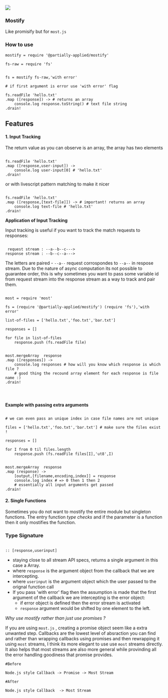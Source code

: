 
![](http://i.imgur.com/NXjwaZr.jpg)

### Mostify
Like promisify but for `most.js`


### How to use

```livescript
mostify = require '@partially-applied/mostify'

fs-raw = require 'fs'


fs = mostify fs-raw,'with error' 

# if first argument is error use 'with error' flag

fs.readFile 'hello.txt'
.map ([response]) -> # returns an array
    console.log response.toString() # text file string
.drain!
```

## Features

#### 1. Input Tracking

The return value as you can observe is an array, the array has two elements

```livescript

fs.readFile 'hello.txt'
.map ([response,user-input]) -> 
    console.log user-input[0] # 'hello.txt'
.drain!

```

or with livescript pattern matching to make it nicer

```livescript

fs.readFile 'hello.txt'
.map ([response,[text-file]]) -> # important! returns an array
    console.log text-file # 'hello.txt'
.drain!

```

**Application of Input Tracking**

Input tracking is useful if you want to track the match requests to responses:

```livescript

 request stream : --a--b--c--->
response stream : --b--c--a--->

```

The letters are paired - `--a--` request corrospondes to `--a--` in respose stream. Due to the nature of async computation its not possible to guarantee order, this is why sometimes you want to pass some variable id from request stream into the response stream as a way to track and pair them.

```livescript

most = require 'most'

fs = (require '@partially-applied/mostify') (require 'fs'),'with error'

list-of-files = ['hello.txt','foo.txt','bar.txt']

responses = []

for file in list-of-files
    response.push (fs.readFile file)


most.mergeArray  response
.map ([responses]) ->
    console.log responses # how will you know which response is which file ?
    # good thing the recound array element for each response is file name :)
.drain!




```


**Example with passing extra arguments**


```livescript

# we can even pass an unique index in case file names are not unique

files = ['hello.txt','foo.txt','bar.txt'] # make sure the files exist !

responses = []

for I from 0 til files.length
    response.push (fs.readFile files[I],'ut8',I)


most.mergeArray  response
.map (response) ->
    [output,[filename,encoding,index]] = response
    console.log index # => 0 then 1 then 2 
    # essentially all input arguments get passed
.drain!

```

#### 2. Single Functions

Sometimes you do not want to mostify the entire module but singleton functions. The entry function *type checks* and if the parameter is a function then it only mostifies the function. 


### Type Signature
```livescript

:: [response,userinput]

```

- staying close to all stream API specs, returns a single argument in this    case a Array.
- where `response` is the argument object from the callback that we are intercepting.
- where `userinput` is the argument object which the user passed to the orignal function call
- If you pass 'with error' flag then the assumption is made that the first argument of the callback we are intercepting is the error object:
    - if error object is defined then the error stream is activated
    - `response` argument would be shifted by one element to the left.

 



*Why use mostify rather than just use promises ?*


If you are using `most.js` , creating a promise object seem like a extra unwanted step. Callbacks are the lowest level of absraction you can find and rather than wrapping callbacks using promises and then rewrapping it using `most` streams, I think its more elegant to use use `most` streams directly. It also helps that most streams are also more general while provinding all the error handling goodiness that promise provides.

```livescript
#Before

Node.js style Callback -> Promise -> Most Stream

#After

Node.js style Callback  -> Most Stream
```